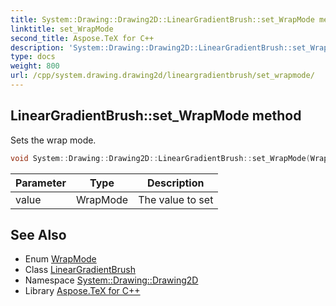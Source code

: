 ```yaml
---
title: System::Drawing::Drawing2D::LinearGradientBrush::set_WrapMode method
linktitle: set_WrapMode
second_title: Aspose.TeX for C++
description: 'System::Drawing::Drawing2D::LinearGradientBrush::set_WrapMode method. Sets the wrap mode in C++.'
type: docs
weight: 800
url: /cpp/system.drawing.drawing2d/lineargradientbrush/set_wrapmode/
---
```

## LinearGradientBrush::set_WrapMode method


Sets the wrap mode.

```cpp
void System::Drawing::Drawing2D::LinearGradientBrush::set_WrapMode(WrapMode value)
```


| Parameter | Type | Description |
| --- | --- | --- |
| value | WrapMode | The value to set |

## See Also

* Enum [WrapMode](../../wrapmode/)
* Class [LinearGradientBrush](../)
* Namespace [System::Drawing::Drawing2D](../../)
* Library [Aspose.TeX for C++](../../../)
